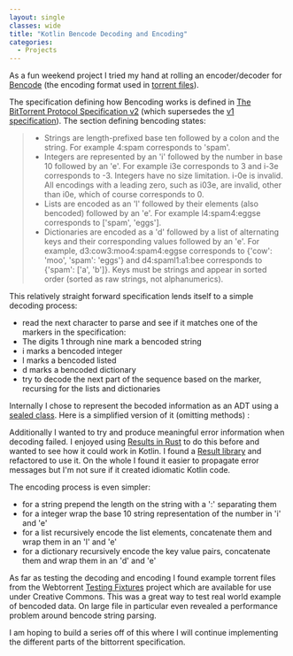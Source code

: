 ```yaml
---
layout: single
classes: wide
title: "Kotlin Bencode Decoding and Encoding"
categories:
  - Projects
---
```


As a fun weekend project I tried my hand at rolling an encoder/decoder for [Bencode](https://en.wikipedia.org/wiki/Bencode) (the encoding format used in [torrent files](https://en.wikipedia.org/wiki/Torrent_file)).

The specification defining how Bencoding works is defined in [The BitTorrent Protocol Specification v2](http://www.bittorrent.org/beps/bep_0052.html) (which supersedes the [v1 specification](http://www.bittorrent.org/beps/bep_0003.html)). The section defining bencoding states:

> * Strings are length-prefixed base ten followed by a colon and the string. For example 4:spam corresponds to 'spam'.
> * Integers are represented by an 'i' followed by the number in base 10 followed by an 'e'. For example i3e corresponds to 3 and i-3e corresponds to -3. Integers have no size limitation. i-0e is invalid. All encodings with a leading zero, such as i03e, are invalid, other than i0e, which of course corresponds to 0.
> * Lists are encoded as an 'l' followed by their elements (also bencoded) followed by an 'e'. For example l4:spam4:eggse corresponds to ['spam', 'eggs'].
> * Dictionaries are encoded as a 'd' followed by a list of alternating keys and their corresponding values followed by an 'e'. For example, d3:cow3:moo4:spam4:eggse corresponds to {'cow': 'moo', 'spam': 'eggs'} and d4:spaml1:a1:bee corresponds to {'spam': ['a', 'b']}. Keys must be strings and appear in sorted order (sorted as raw strings, not alphanumerics).

This relatively straight forward specification lends itself to a simple decoding process:
* read the next character to parse and see if it matches one of the markers in the specification:
 * The digits 1 through nine mark a bencoded string
 * i marks a bencoded integer
 * l marks a bencoded listed
 * d marks a bencoded dictionary
* try to decode the next part of the sequence based on the marker, recursing for the lists and dictionaries

Internally I chose to represent the becoded information as an ADT using a [sealed class](https://kotlinlang.org/docs/reference/sealed-classes.html). Here is a simplified version of it (omitting methods) :
<script src="https://gitlab.com/ciferkey/kotlin-bencode/snippets/1738327.js"></script>

Additionally I wanted to try and produce meaningful error information when decoding failed. I enjoyed using [Results in Rust](https://doc.rust-lang.org/book/first-edition/error-handling.html#the-result-type) to do this before and wanted to see how it could work in Kotlin. I found a [Result library](https://github.com/kittinunf/Result) and refactored to use it. On the whole I found it easier to propagate error messages but I'm not sure if it created idiomatic Kotlin code.

The encoding process is even simpler:
* for a string prepend the length on the string with a ':' separating them
* for a integer wrap the base 10 string representation of the number in 'i' and 'e'
* for a list recursively encode the list elements, concatenate them and wrap them in an 'l' and 'e'
* for a dictionary recursively encode the key value pairs, concatenate them and wrap them in an 'd' and 'e'

As far as testing the decoding and encoding I found example torrent files from the Webtorrent [Testing Fixtures](https://github.com/webtorrent/webtorrent-fixtures) project which are available for use under Creative Commons. This was a great way to test real world example of bencoded data. On large file in particular even revealed a performance problem around bencode string parsing.

I am hoping to build a series off of this where I will continue implementing the different parts of the bittorrent specification.
